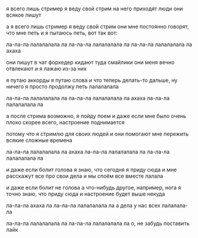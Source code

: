 я всего лишь стример
я веду свой стрим
на него приходят люди
они всякое пишут

а я всего лишь стример
я веду свой стрим
они мне постоянно говорят, что мне петь
и я пытаюсь петь, вот так вот:

ла-ла-ла лалалалала ла
ла-ла-ла лалалалала ла
ла-ла-ла лалалалала ла ахаха

они пишут в чат форхедер
кидают туда смайлики
они меня вечно отвлекают
и я лажаю из-за них

я путаю аккорды
я путаю слова
и что теперь делать-то дальше, ну ничего
я просто продолжу петь лалалалала

ла-ла-ла лалалалала ла
ла-ла-ла лалалалала ла ахаха
ла-ла-ла лалалалала ла

а после стрима
возможно, я пойду поем
и даже если мне было очень плохо
скорее всего, настроение поднимается

потому что я стримлю
для своих людей
и они помогают мне
пережить всякие сложные времена

ла-ла-ла лалалалала ла ахаха
ла-ла-ла лалалалала ла
ла-ла-ла лалалалала ла

и даже если болит голова
я знаю, что сегодня я приду сюда
и мне расскажут все про свои дела
и мы споём все вместе лалала

и даже если болит не голова
а что-нибудь другое, например, нога
я точно знаю, что приду сюда
и настроение будет выше некуда

ла-ла-ла ахаха ла
ла-ла-ла лалалалала ла
а дела у нас всех лалалала-ла

ла-ла-ла лалалалала ла
ла-ла-ла лалалалала ла
о, не забудь поставить лайк
